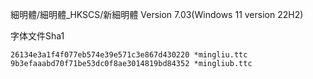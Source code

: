 細明體/細明體_HKSCS/新細明體 Version 7.03(Windows 11 version 22H2)

字体文件Sha1
```
26134e3a1f4f077eb574e39e571c3e867d430220 *mingliu.ttc
9b3efaaabd70f71be53dc0f8ae3014819bd84352 *mingliub.ttc
```
